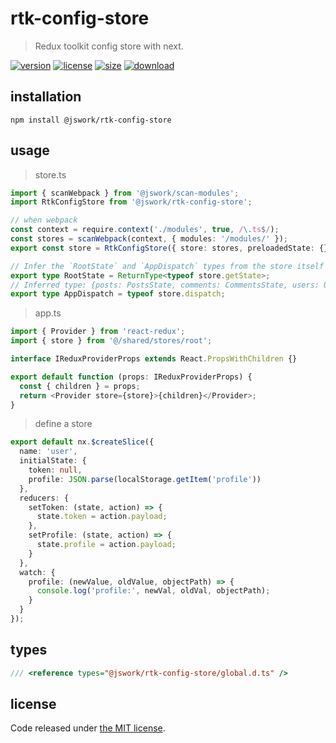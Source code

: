 # rtk-config-store
> Redux toolkit config store with next.

[![version][version-image]][version-url]
[![license][license-image]][license-url]
[![size][size-image]][size-url]
[![download][download-image]][download-url]

## installation
```shell
npm install @jswork/rtk-config-store
```

## usage
> store.ts
```ts
import { scanWebpack } from '@jswork/scan-modules';
import RtkConfigStore from '@jswork/rtk-config-store';

// when webpack
const context = require.context('./modules', true, /\.ts$/);
const stores = scanWebpack(context, { modules: '/modules/' });
export const store = RtkConfigStore({ store: stores, preloadedState: {}, reducer: {} });

// Infer the `RootState` and `AppDispatch` types from the store itself
export type RootState = ReturnType<typeof store.getState>;
// Inferred type: {posts: PostsState, comments: CommentsState, users: UsersState}
export type AppDispatch = typeof store.dispatch;
```

> app.ts
```ts
import { Provider } from 'react-redux';
import { store } from '@/shared/stores/root';

interface IReduxProviderProps extends React.PropsWithChildren {}

export default function (props: IReduxProviderProps) {
  const { children } = props;
  return <Provider store={store}>{children}</Provider>;
}
```

> define a store
```ts
export default nx.$createSlice({
  name: 'user',
  initialState: {
    token: null,
    profile: JSON.parse(localStorage.getItem('profile'))
  },
  reducers: {
    setToken: (state, action) => {
      state.token = action.payload;
    },
    setProfile: (state, action) => {
      state.profile = action.payload;
    }
  },
  watch: {
    profile: (newValue, oldValue, objectPath) => {
      console.log('profile:', newVal, oldVal, objectPath);
    }
  }
});
```

## types
```ts
/// <reference types="@jswork/rtk-config-store/global.d.ts" />
```

## license
Code released under [the MIT license](https://github.com/afeiship/rtk-config-store/blob/master/LICENSE.txt).

[version-image]: https://img.shields.io/npm/v/@jswork/rtk-config-store
[version-url]: https://npmjs.org/package/@jswork/rtk-config-store

[license-image]: https://img.shields.io/npm/l/@jswork/rtk-config-store
[license-url]: https://github.com/afeiship/rtk-config-store/blob/master/LICENSE.txt

[size-image]: https://img.shields.io/bundlephobia/minzip/@jswork/rtk-config-store
[size-url]: https://github.com/afeiship/rtk-config-store/blob/master/dist/index.min.js

[download-image]: https://img.shields.io/npm/dm/@jswork/rtk-config-store
[download-url]: https://www.npmjs.com/package/@jswork/rtk-config-store
